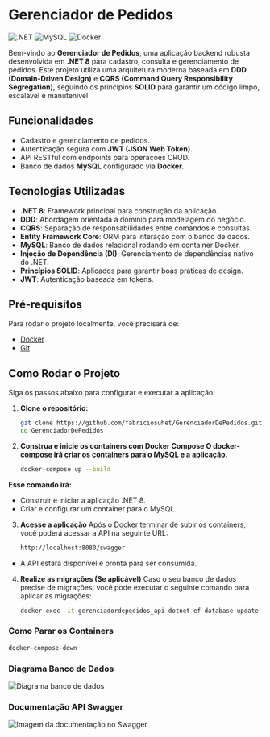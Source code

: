 # Gerenciador de Pedidos

![.NET](https://img.shields.io/badge/.NET-8.0-blueviolet) ![MySQL](https://img.shields.io/badge/MySQL-8.0.36-4479A1) ![Docker](https://img.shields.io/badge/Docker-Supported-brightgreen)

Bem-vindo ao **Gerenciador de Pedidos**, uma aplicação backend robusta desenvolvida em **.NET 8** para cadastro, consulta e gerenciamento de pedidos. Este projeto utiliza uma arquitetura moderna baseada em **DDD (Domain-Driven Design)** e **CQRS (Command Query Responsibility Segregation)**, seguindo os princípios **SOLID** para garantir um código limpo, escalável e manutenível.

## Funcionalidades
- Cadastro e gerenciamento de pedidos.
- Autenticação segura com **JWT (JSON Web Token)**.
- API RESTful com endpoints para operações CRUD.
- Banco de dados **MySQL** configurado via **Docker**.

## Tecnologias Utilizadas
- **.NET 8**: Framework principal para construção da aplicação.
- **DDD**: Abordagem orientada a domínio para modelagem do negócio.
- **CQRS**: Separação de responsabilidades entre comandos e consultas.
- **Entity Framework Core**: ORM para interação com o banco de dados.
- **MySQL**: Banco de dados relacional rodando em container Docker.
- **Injeção de Dependência (DI)**: Gerenciamento de dependências nativo do .NET.
- **Princípios SOLID**: Aplicados para garantir boas práticas de design.
- **JWT**: Autenticação baseada em tokens.

## Pré-requisitos
Para rodar o projeto localmente, você precisará de:
- [Docker](https://www.docker.com/get-started/)
- [Git](https://git-scm.com/downloads)

## Como Rodar o Projeto
Siga os passos abaixo para configurar e executar a aplicação:

1. **Clone o repositório:**
   ```bash
   git clone https://github.com/fabriciosuhet/GerenciadorDePedidos.git
   cd GerenciadorDePedidos

2. **Construa e inicie os containers com Docker Compose O docker-compose irá criar os containers para o MySQL e a aplicação.**
   ```bash
   docker-compose up --build

  **Esse comando irá:**
  - Construir e iniciar a aplicação .NET 8.
  - Criar e configurar um container para o MySQL.

3. **Acesse a aplicação** Após o Docker terminar de subir os containers, você poderá acessar a API na seguinte URL:
   ```bash
   http://localhost:8080/swagger
   
- A API estará disponível e pronta para ser consumida.

4. **Realize as migrações (Se aplicável)** Caso o seu banco de dados precise de migrações, você pode executar o seguinte comando para aplicar as migrações:
   ```bash
   docker exec -it gerenciadordepedidos_api dotnet ef database update
   

### Como Parar os Containers
  ```bash
  docker-compose-down
```

### Diagrama Banco de Dados
![Diagrama banco de dados](https://i.imgur.com/ZHUUIIf.png)

### Documentação API Swagger
![Imagem da documentação no Swagger](https://i.imgur.com/XyLkSGf.png)
